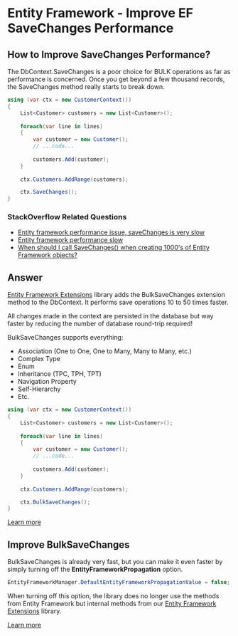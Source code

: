 # Entity Framework - Improve EF SaveChanges Performance

## How to Improve SaveChanges Performance? 

The DbContext.SaveChanges is a poor choice for BULK operations as far as performance is concerned. Once you get beyond a few thousand records, the SaveChanges method really starts to break down.

```csharp
using (var ctx = new CustomerContext())
{
    List<Customer> customers = new List<Customer>();
    
    foreach(var line in lines)
    {
        var customer = new Customer();
        // ...code...
        
        customers.Add(customer);
    }
    
    ctx.Customers.AddRange(customers);

    ctx.SaveChanges();
}
```

### StackOverflow Related Questions

 - [Entity framework performance issue, saveChanges is very slow](https://stackoverflow.com/questions/21272763/entity-framework-performance-issue-savechanges-is-very-slow)
 - [Entity framework performance slow](https://stackoverflow.com/questions/40526018/entity-framework-performance-slow?rq=1)
 - [When should I call SaveChanges() when creating 1000's of Entity Framework objects?](https://stackoverflow.com/questions/1930982/when-should-i-call-savechanges-when-creating-1000s-of-entity-framework-object?rq=1)

## Answer

[Entity Framework Extensions](http://entityframework-extensions.net/) library adds the BulkSaveChanges extension method to the DbContext. It performs save operations 10 to 50 times faster. 

All changes made in the context are persisted in the database but way faster by reducing the number of database round-trip required!

BulkSaveChanges supports everything:

 - Association (One to One, One to Many, Many to Many, etc.)
 - Complex Type
 - Enum
 - Inheritance (TPC, TPH, TPT)
 - Navigation Property
 - Self-Hierarchy
 - Etc.

```csharp
using (var ctx = new CustomerContext())
{
    List<Customer> customers = new List<Customer>();
    
    foreach(var line in lines)
    {
        var customer = new Customer();
        // ...code...
        
        customers.Add(customer);
    }
    
    ctx.Customers.AddRange(customers);

    ctx.BulkSaveChanges();
}
```

[Learn more](http://entityframework-extensions.net/tutorial-bulk-savechanges)

## Improve BulkSaveChanges

BulkSaveChanges is already very fast, but you can make it even faster by simply turning off the **EntityFrameworkPropagation** option.

```csharp
EntityFrameworkManager.DefaultEntityFrameworkPropagationValue = false;
```

When turning off this option, the library does no longer use the methods from Entity Framework but internal methods from our [Entity Framework Extensions](http://entityframework-extensions.net/) library.

[Learn more](http://entityframework-extensions.net/improve-bulk-savechanges)
